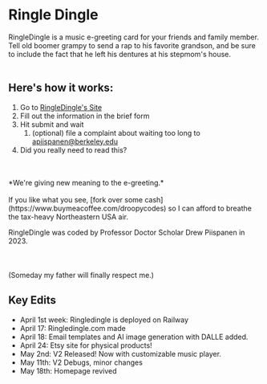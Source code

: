 # Ringle Dingle
RingleDingle is a music e-greeting card for your friends and family member. Tell old boomer grampy to send a rap to his favorite grandson, and be sure to include the fact that he left his dentures at his stepmom's house. 
<br><br> 

## Here's how it works:
1. Go to [RingleDingle's Site](https://ringledingle.up.railway.app/)
2. Fill out the information in the brief form
3. Hit submit and wait
   1. (optional) file a complaint about waiting too long to apiispanen@berkeley.edu
4. Did you really need to read this?

<br>
<br>
*We're giving new meaning to the e-greeting.*
<br><br>
If you like what you see, [fork over some cash](https://www.buymeacoffee.com/droopycodes) so I can afford to breathe the tax-heavy Northeastern USA air.

RingleDingle was coded by Professor Doctor Scholar Drew Piispanen in 2023.<br><br><br><br>(Someday my father will finally respect me.)


## Key Edits
- April 1st week: Ringledingle is deployed on Railway
- April 17: Ringledingle.com made
- April 18: Email templates and AI image generation with DALLE added.
- April 24: Etsy site for physical products!
- May 2nd: V2 Released! Now with customizable music player.
- May 11th: V2 Debugs, minor changes
- May 18th: Homepage revived